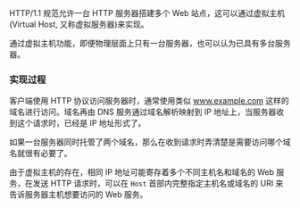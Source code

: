 
HTTP/1.1 规范允许一台 HTTP 服务器搭建多个 Web 站点，这可以通过虚拟主机(Virtual Host, 又称虚拟服务器)来实现。

通过虚拟主机功能，即便物理层面上只有一台服务器，也可以认为已具有多台服务器。


### 实现过程

客户端使用 HTTP 协议访问服务器时，通常使用类似 www.example.com 这样的域名进行访问。域名再由 DNS 服务通过域名解析映射到 IP 地址上，当服务器收到这个请求时，已经是 IP 地址形式了。

如果一台服务器同时托管了两个域名，那么在收到请求时弄清楚是需要访问哪个域名就很有必要了。

由于虚拟主机的存在，相同 IP 地址可能寄存着多个不同主机名和域名的 Web 服务，在发送 HTTP 请求时，可以在 `Host` 首部内完整指定主机名或域名的 URI 来告诉服务器主机想要访问的 Web 服务。
